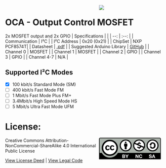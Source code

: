 <img src="assets/IWA.svg" width=200 align="right">

# OCA - Output Control MOSFET
2x MOSFET output and 2x GPIO
| Specifications | |
| --: | :--: |
| Communication | I²C |
| I²C Address | 0x20 (0x21) |
| ChipSet | NXP PCF8574T|
| Datasheet | [.pdf](https://www.nxp.com/docs/en/data-sheet/PCF8574_PCF8574A.pdf) |
| Suggested Arduino Library | [GitHub](https://github.com/xreef/PCF8574_library) |
| Channel 0 | MOSFET |
| Channel 1 | MOSFET |
| Channel 2 | GPIO |
| Channel 3 | GPIO |
| Channel 4-7 | N/A |

## Supported I²C Modes
- [X] 100 kbit/s Standard Mode (SM) 
- [ ] 400 kbit/s	Fast Mode	FM
- [ ] 1 Mbit/s	Fast Mode Plus	FM+
- [ ] 3.4Mbit/s	High Speed Mode	HS
- [ ] 5 Mbit/s	Ultra Fast Mode	UFM

# License: 
<img src="assets/CC-BY-NC-SA.svg" width=200 align="right">
Creative Commons Attribution-NonCommercial-ShareAlike 4.0 International Public License

[View License Deed](https://creativecommons.org/licenses/by-nc-sa/4.0/) | [View Legal Code](https://creativecommons.org/licenses/by-nc-sa/4.0/legalcode)
